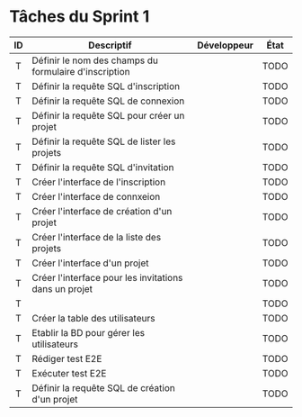 Tâches du Sprint 1
==

| ID | Descriptif | Développeur | État |
| :-: | -- | :-: | :-: |
| T | Définir le nom des champs du formulaire d'inscription |  | TODO |
| T | Définir la requête SQL d'inscription |  | TODO |
| T | Définir la requête SQL de connexion |  | TODO |
| T | Définir la requête SQL pour créer un projet |  | TODO |
| T | Définir la requête SQL de lister les projets |  | TODO |
| T | Définir la requête SQL d'invitation |  | TODO |
| T | Créer l'interface de l'inscription |  | TODO |
| T | Créer l'interface de connxeion |  | TODO |
| T | Créer l'interface de création d'un projet |  | TODO |
| T | Créer l'interface de la liste des projets |  | TODO |
| T | Créer l'interface d'un projet |  | TODO |
| T | Créer l'interface pour les invitations dans un projet |  | TODO |
| T |  |  | TODO |
| T | Créer la table des utilisateurs |  | TODO |
| T | Etablir la BD pour gérer les utilisateurs |  | TODO |
| T | Rédiger test E2E |  | TODO |
| T | Exécuter test E2E |  | TODO |
| T | Définir la requête SQL de création d'un projet |  | TODO |
